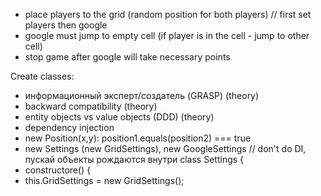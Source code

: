 - place players to the grid (random position for both players) // first set players then google
- google must jump to empty cell (if player is in the cell - jump to other cell)
- stop game after google will take necessary points 


Create classes:
- информационный эксперт/создатель (GRASP) (theory)
- backward compatibility (theory)
- entity objects vs value objects (DDD) (theory)
- dependency injection
- new Position(x,y):   position1.equals(position2) === true
- new Settings  (new GridSettings), new GoogleSettings // don't do DI, пускай объекты рождаются внутри 
class Settings {
- constructore() {
-   this.GridSettings = new GridSettings();
